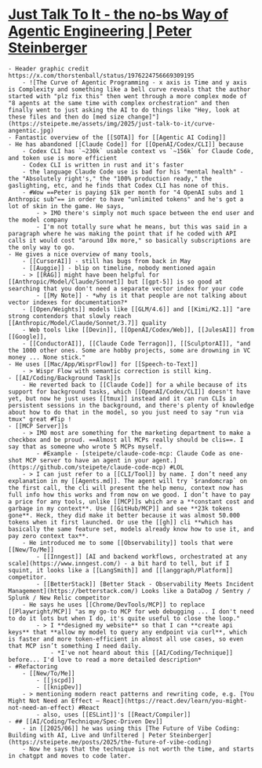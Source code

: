 # [Just Talk To It - the no-bs Way of Agentic Engineering | Peter Steinberger](https://steipete.me/posts/just-talk-to-it?__readwiseLocation=)
	- Header graphic credit https://x.com/thorstenball/status/1976224756669309195
		- ![The Curve of Agentic Programming - x axis is Time and y axis is Complexity and something like a bell curve reveals that the author started with "plz fix this" then went through a more complex mode of "8 agents at the same time with complex orchestration" and then finally went to just asking the AI to do things like "Hey, look at these files and then do [med size change]"](https://steipete.me/assets/img/2025/just-talk-to-it/curve-angentic.jpg)
	- Fantastic overview of the [[SOTA]] for [[Agentic AI Coding]]
	- He has abandoned [[Claude Code]] for [[OpenAI/Codex/CLI]] because
		- Codex CLI has `~230k` usable context vs `~156k` for Claude Code, and token use is more efficient
		- Codex CLI is written in rust and it's faster
		- the language Claude Code use is bad for his "mental health" - the "Absolutely right's," the "100% production ready," the gaslighting, etc, and he finds that Codex CLI has none of this.
		- #Wow ==Peter is paying $1k per month for "4 OpenAI subs and 1 Anthropic sub"== in order to have "unlimited tokens" and he's got a lot of skin in the game. He says,
			- > IMO there's simply not much space between the end user and the model company
			- I'm not totally sure what he means, but this was said in a paragraph where he was making the point that if he coded with API calls it would cost "around 10x more," so basically subscriptions are the only way to go.
	- He gives a nice overview of many tools,
		- [[CursorAI]] - still has bugs from back in May
		- [[Auggie]] - blip on timeline, nobody mentioned again
		- > [[RAG]] might have been helpful for [[Anthropic/Model/Claude/Sonnet]] but [[gpt-5]] is so good at searching that you don't need a separate vector index for your code
			- [[My Note]] - *why is it that people are not talking about vector indexes for documentation?*
		- [[Open/Weights]] models like [[GLM/4.6]] and [[Kimi/K2.1]] "are strong contendors that slowly reach [[Anthropic/Model/Claude/Sonnet/3.7]] quality
		- Web tools like [[Devin]], [[OpenAI/Codex/Web]], [[JulesAI]] from [[Google]],
		- [[ConductorAI]], [[Claude Code Terragon]], [[SculptorAI]], "and the 1000 other ones. Some are hobby projects, some are drowning in VC money ... None stick."
	- He uses [[Mac/App/WisprFlow]] for [[Speech-to-Text]]
		- > Wispr Flow with semantic correction is still king.
	- [[AI/Coding/Background Task]]s
		- He reverted back to [[Claude Code]] for a while because of its support for background tasks, which [[OpenAI/Codex/CLI]] doesn't have yet, but now he just uses [[tmux]] instead and it can run CLIs in persistent sessions in the background, and there's plenty of knowledge about how to do that in the model, so you just need to say "run via tmux" great #Tip !
	- [[MCP Server]]s
		- > IMO most are something for the marketing department to make a checkbox and be proud. ==Almost all MCPs really should be clis==. I say that as someone who wrote 5 MCPs myself.
			- #Example - [steipete/claude-code-mcp: Claude Code as one-shot MCP server to have an agent in your agent.](https://github.com/steipete/claude-code-mcp) #LOL
		- > I can just refer to a [[CLI/Tool]] by name. I don’t need any explanation in my [[Agents.md]]. The agent will try `$randomcrap` on the first call, the cli will present the help menu, context now has full info how this works and from now on we good. I don’t have to pay a price for any tools, unlike [[MCP]]s which are a **constant cost and garbage in my context**. Use [[GitHub/MCP]] and see **23k tokens gone**. Heck, they did make it better because it was almost 50.000 tokens when it first launched. Or use the [[gh]] cli **which has basically the same feature set, models already know how to use it, and pay zero context tax**.
		- He introduced me to some [[Observability]] tools that were [[New/To/Me]]
			- [[Inngest]] [AI and backend workflows, orchestrated at any scale](https://www.inngest.com/) - a bit hard to tell, but if I squint, it looks like a [[LangSmith]] and [[langgraph/Platform]] competitor.
			- [[BetterStack]] [Better Stack - Observability Meets Incident Management](https://betterstack.com/) Looks like a DataDog / Sentry / Splunk / New Relic competitor
		- He says he uses [[Chrome/DevTools/MCP]] to replace [[Playwright/MCP]] "as my go-to MCP for web debugging ... I don't need to do it lots but when I do, it's quite useful to close the loop."
			- > I **designed my website** so that I can **create api keys** that **allow my model to query any endpoint via curl**, which is faster and more token-efficient in almost all use cases, so even that MCP isn’t something I need daily.
				- *I've not heard about this [[AI/Coding/Technique]] before... I'd love to read a more detailed description*
	- #Refactoring
		- [[New/To/Me]]
			- [[jscpd]]
			- [[knipDev]]
		- > mentioning modern react patterns and rewriting code, e.g. [You Might Not Need an Effect – React](https://react.dev/learn/you-might-not-need-an-effect) #React
			- also, uses [[ESLint]]'s [[React/Compiler]]
	- ## [[AI/Coding/Technique/Spec-Driven Dev]]
		- in [[2025/06]] he was using this [The Future of Vibe Coding: Building with AI, Live and Unfiltered | Peter Steinberger](https://steipete.me/posts/2025/the-future-of-vibe-coding)
		- Now he says that the technique is not worth the time, and starts in chatgpt and moves to code later.